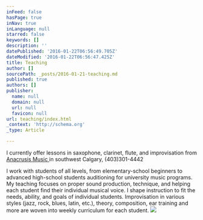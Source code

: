 ```yaml
---
inFeed: false
hasPage: true
inNav: true
inLanguage: null
starred: false
keywords: []
description: ''
datePublished: '2016-01-22T06:56:49.705Z'
dateModified: '2016-01-22T06:56:47.425Z'
title: Teaching
author: []
sourcePath: _posts/2016-01-21-teaching.md
published: true
authors: []
publisher:
  name: null
  domain: null
  url: null
  favicon: null
url: teaching/index.html
_context: 'http://schema.org'
_type: Article

---
```

I currently offer lessons in saxophone, clarinet, flute, and improvisation from [Anacrusis Music ][0] in southwest Calgary, (403)301-4442

I work with students of all levels, from elementary-school beginners to advanced high-school students auditioning for university music programs.  My teaching focuses on proper sound production,  technique, and helping each student find their individual musical voice.  I shape instruction to fit the needs, ability, and goals of individual students.  Improvisation in various styles (jazz, rock, blues, latin, etc.), theory, composition, ear training and more are woven into weekly curriculum for each student.
![](https://the-grid-user-content.s3-us-west-2.amazonaws.com/6e2d12e3-ae71-4d08-836d-0616b6aa5c0c.jpg)

[0]: http://www.anacrusismusic.ca/